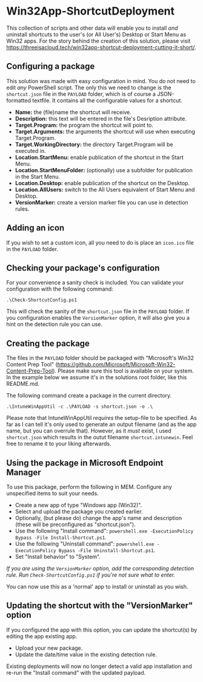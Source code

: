 # Win32App-ShortcutDeployment
This collection of scripts and other data will enable you to install _and_ uninstall shortcuts to the user's (or All User's) Desktop or Start Menu as Win32 apps. For the story behind the creation of this solution, please visit https://threeisacloud.tech/win32app-shortcut-deployment-cutting-it-short/. 

## Configuring a package
This solution was made with easy configuration in mind. You do not need to edit _any_ PowerShell script. The only this we need to change is the `shortcut.json` file in the `PAYLOAD` folder, which is of course a JSON-formatted textfile. It contains all the configurable values for a shortcut. 

- **Name:** the (file)name the shortcut will receive.
- **Description:** this text will be entered in the file's Desription attribute.
- **Target.Program:** the program the shortcut will point to. 
- **Target.Arguments:** the arguments the shortcut will use when executing Target.Program.
- **Target.WorkingDirectory:** the directory Target.Program will be executed in. 
- **Location.StartMenu:** enable publication of the shortcut in the Start Menu. 
- **Location.StartMenuFolder:** (optionally) use a subfolder for publication in the Start Menu. 
- **Location.Desktop:** enable publication of the shortcut on the Desktop. 
- **Location.AllUsers:** switch to the All Users equivalent of Start Menu and Desktop. 
- **VersionMarker:** create a version marker file you can use in detection rules. 

## Adding an icon
If you wish to set a custom icon, all you need to do is place an ``icon.ico`` file in the ``PAYLOAD`` folder.

## Checking your package's configuration
For your convenience a sanity check is included. You can validate your configuration with the following command:
```Cmd
.\Check-ShortcutConfig.ps1
```

This will check the sanity of the ``shortcut.json`` file in the ``PAYLOAD`` folder. 
If you configuration enables the ``VersionMarker`` option, it will also give you a hint on the detection rule you can use. 

## Creating the package
The files in the ``PAYLOAD`` folder should be packaged with "Microsoft's Win32 Content Prep Tool" (https://github.com/Microsoft/Microsoft-Win32-Content-Prep-Tool). Please make sure this tool is available on your system. In the example below we assume it's in the solutions root folder, like this README.md. 

The following command create a package in the current directory.
```Cmd
.\IntuneWinAppUtil -c .\PAYLOAD -s shortcut.json -o .\
```

Please note that IntuneWinAppUtil _requires_ the setup-file to be specified. As far as I can tell it's only used to generate an output filename (and as the app name, but you can overrule that). However, as it _must_ exist, I used ``shortcut.json`` which results in the outut filename ``shortcut.intunewin``. Feel free to rename it to your liking afterwards.

## Using the package in Microsoft Endpoint Manager
To use this package, perform the following in MEM. Configure any unspecified items to suit your needs. 

- Create a new app of type "Windows app (Win32)".
- Select and upload the package you created earlier.
- Optionally, (but please do) change the app's name and description (these will be preconfigured as "shortcut.json").
- Use the following "Install command": ``powershell.exe -ExecutionPolicy Bypass -File Install-Shortcut.ps1``.
- Use the following "Uninstall command": ``powershell.exe -ExecutionPolicy Bypass -File Uninstall-Shortcut.ps1``.
- Set "Install behavior" to "System".

*If you are using the ``VersionMarker`` option, add the corresponding detection rule. Run ``Check-ShortcutConfig.ps1`` if you're not sure what to enter.*

You can now use this as a 'normal' app to install or uninstall as you wish.

## Updating the shortcut with the "VersionMarker" option
If you configured the app with this option, you can update the shortcut(s) by editing the app existing app. 

- Upload your new package. 
- Update the date/time value in the existing detection rule. 

Existing deployments will now no longer detect a valid app installation and re-run the "Install command" with the updated payload. 
